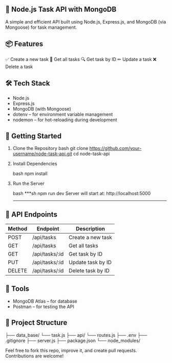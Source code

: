 ## 🧩 Node.js Task API with MongoDB

A simple and efficient API built using Node.js, Express.js, and MongoDB (via Mongoose) for task management.

## 📦 Features

✅ Create a new task
📄 Get all tasks
🔍 Get task by ID
✏ Update a task
❌ Delete a task

## 🛠 Tech Stack

* Node.js
* Express.js
* MongoDB (with Mongoose)
* dotenv – for environment variable management
* nodemon – for hot-reloading during development

## 🚀 Getting Started

1. Clone the Repository
    bash
    git clone https://github.com/your-username/node-task-api.git
    cd node-task-api

2. Install Dependencies

    bash
    npm install

3. Run the Server

    bash
    ***sh
    npm run dev
    Server will start at: http://localhost:5000
    ***
## 📮 API Endpoints

| Method | Endpoint | Description |
| --- | --- | --- |
| POST | /api/tasks | Create a new task |
| GET | /api/tasks | Get all tasks |
| GET | /api/tasks/:id | Get task by ID |
| PUT | /api/tasks/:id | Update task by ID |
| DELETE | /api/tasks/:id | Delete task by ID |

## 🔗 Tools

- MongoDB Atlas – for database
- Postman – for testing the API

## 📁 Project Structure

├── data_base/
    └── task.js
├── api/
    └── routes.js
├── .env
├── .gitignore
├── server.js
├── package.json
└── node_modules/

Feel free to fork this repo, improve it, and create pull requests. Contributions are welcome!
